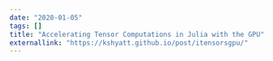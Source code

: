 ```yaml
---
date: "2020-01-05"
tags: []
title: "Accelerating Tensor Computations in Julia with the GPU"
externallink: "https://kshyatt.github.io/post/itensorsgpu/"
---
```

